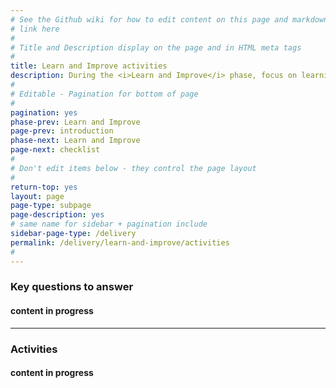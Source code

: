```yaml
---
# See the Github wiki for how to edit content on this page and markdown styles you can use:
# link here
#
# Title and Description display on the page and in HTML meta tags
#
title: Learn and Improve activities
description: During the <i>Learn and Improve</i> phase, focus on learning about the evolving needs of your users. Then design, build, test, and deploy those features.
#
# Editable - Pagination for bottom of page
#
pagination: yes
phase-prev: Learn and Improve
page-prev: introduction
phase-next: Learn and Improve
page-next: checklist
#
# Don't edit items below - they control the page layout
#
return-top: yes
layout: page
page-type: subpage
page-description: yes
# same name for sidebar + pagination include
sidebar-page-type: /delivery
permalink: /delivery/learn-and-improve/activities
#
---
```


### Key questions to answer

#### content in progress

<hr>

### Activities

#### content in progress

<br/>
